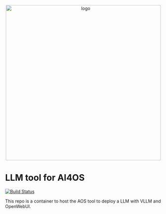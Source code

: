 <div align="center">
  <img src="https://ai4eosc.eu/wp-content/uploads/sites/10/2022/09/horizontal-transparent.png" alt="logo" width="500"/>
</div>

# LLM tool for AI4OS

[![Build Status](https://jenkins.services.ai4os.eu/buildStatus/icon?job=AI4OS/ai4os-llm/master)](https://jenkins.services.ai4os.eu/job/AI4OS/job/ai4os-llm/job/master/)


This repo is a container to host the AOS tool to deploy a LLM with VLLM and OpenWebUI.

